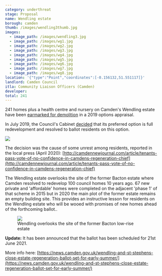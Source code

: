 ```yaml
---
category: underthreat
stage: Proposal
name: Wendling estate 
borough: camden
thumb: /images/wendling3thumb.jpg
images:
  - image_path: /images/wendling3.jpg
  - image_path: /images/wg1.jpg
  - image_path: /images/wg2.jpg
  - image_path: /images/wg3.jpg
  - image_path: /images/wg4.jpg
  - image_path: /images/wg5.jpg
  - image_path: /images/wg6.jpg
  - image_path: /images/wg7.jpg
  - image_path: /images/wg8.jpg
location: '{"type":"Point","coordinates":[-0.156132,51.551117]}'
landlord: Camden Council
itla: Community Liaison Officers (Camden)
developer:
total: 241
---
```

241 homes plus a health centre and nursery on Camden's Wendling estate have been [earmarked for demolition](https://www.camden.gov.uk/wendling-estate-and-st-stephens-close) in a 2019 options appraisal.  

In July 2019, the Council's Cabinet [decided](http://democracy.camden.gov.uk/documents/s81826/12%20The%20Future%20of%20Wendling%20Estate.pdf) that its preferred option is full redevelopment and resolved to ballot residents on this option.

![](/images/preferred.png)

The decision was the cause of some unrest among residents, reported in the local press (April 2020): 
[http://camdennewjournal.com/article/tenants-pass-vote-of-no-confidence-in-camdens-regeneration-chief](http://camdennewjournal.com/article/tenants-pass-vote-of-no-confidence-in-camdens-regeneration-chief)

The Wendling estate overlooks the site of the former Bacton estate where Camden resolved to redevelop 100 council homes 10 years ago. 67 new private and 'affordable' homes were completed on the adjacent 'phase 1' of that scheme in 2015 but in 2020 the main plot of the former estate remains an empty building site. This provides an instructive lesson for residents on the Wendling estate who will be wooed with promises of new homes ahead of the forthcoming ballot.. 

<figure class="figure">
<img src="/images/bacton.jpg" class="img-fluid rounded img-thumbnail">
<figcaption class="figure-caption text-right">Wendling overlooks the site of the former Bacton low-rise estate</figcaption>
</figure>

__Update:__ It has been announced that the ballot has been scheduled for 21st June 2021.

More info here: [https://news.camden.gov.uk/wendling-and-st-stephens-close-estate-regeneration-ballot-set-for-early-summer/](https://news.camden.gov.uk/wendling-and-st-stephens-close-estate-regeneration-ballot-set-for-early-summer/)

